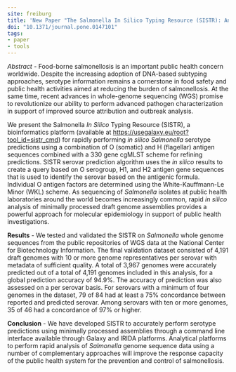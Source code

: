 ```yaml
---
site: freiburg
title: 'New Paper "The Salmonella In Silico Typing Resource (SISTR): An Open Web-Accessible Tool for Rapidly Typing and Subtyping Draft Salmonella Genome Assemblies"'
doi: "10.1371/journal.pone.0147101"
tags:
- paper
- tools
---
```



_Abstract_ - Food-borne salmonellosis is an important public health concern worldwide. Despite the increasing adoption of DNA-based subtyping approaches, serotype information remains a cornerstone in food safety and public health activities aimed at reducing the burden of salmonellosis. At the same time, recent advances in whole-genome sequencing (WGS) promise to revolutionize our ability to perform advanced pathogen characterization in support of improved source attribution and outbreak analysis. 

We present the Salmonella *In Silico* Typing Resource (SISTR), a bioinformatics platform (available at <https://usegalaxy.eu/root?tool_id=sistr_cmd>) for rapidly performing *in silico* *Salmonella* serotype predictions using a combination of O (somatic) and H (flagellar) antigen sequences combined with a 330 gene cgMLST scheme for refining predictions. SISTR serovar prediction algorithm uses the *in silico* results to create a query based on O serogroup, H1, and H2 antigen gene sequences that is used to identify the serovar based on the antigenic formula. Individual O antigen factors are determined using the White-Kauffmann-Le Minor (WKL) scheme. As sequencing of *Salmonella* isolates at public health laboratories around the world becomes increasingly common, rapid *in silico* analysis of minimally processed draft genome assemblies provides a powerful approach for molecular epidemiology in support of public health investigations.

__Results__ -
We tested and validated the SISTR on *Salmonella* whole genome sequences from the public repositories of WGS data at the National Center for Biotechnology Information. The final validation dataset consisted of 4,191 draft genomes with 10 or more genome representatives per serovar with metadata of sufficient quality. A total of 3,967 genomes were accurately predicted out of a total of 4,191 genomes included in this analysis, for a global prediction accuracy of 94.9%. The accuracy of prediction was also assessed on a per serovar basis. For serovars with a minimum of four genomes in the dataset, 79 of 84 had at least a 75% concordance between reported and predicted serovar. Among serovars with ten or more genomes, 35 of 46 had a concordance of 97% or higher.

__Conclusion__ -
We have developed SISTR to accurately perform serotype predictions using minimally processed assemblies through a command line interface available through Galaxy and IRIDA platforms.  Analytical platforms to perform rapid analysis of *Salmonella* genome sequence data using a number of complementary approaches will improve the response capacity of the public health system for the prevention and control of salmonellosis.


